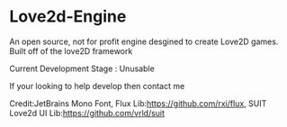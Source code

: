 # Love2d-Engine
An open source, not for profit engine desgined to create Love2D games. Built off of the love2D framework

Current Development Stage : Unusable

If your looking to help develop then contact me

Credit:JetBrains Mono Font, Flux Lib:https://github.com/rxi/flux, SUIT Love2d UI Lib:https://github.com/vrld/suit
